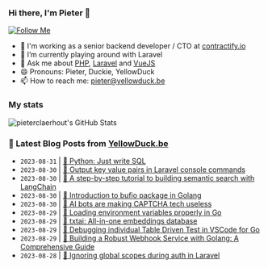 ### Hi there, I'm Pieter 👋  
[![Follow Me](https://img.shields.io/github/followers/pieterclaerhout?label=Follow&style=social)](https://github.com/pieterclaerhout)

- 🏢 I'm working as a senior backend developer / CTO at [contractify.io](https://contractify.io)
- 🌱 I’m currently playing around with Laravel
- 💬 Ask me about [PHP](https://php.net), [Laravel](http://laravel.com) and [VueJS](https://vuejs.org)
- 😄 Pronouns: Pieter, Duckie, YellowDuck
- 📫 How to reach me: pieter@yellowduck.be

### My stats

![pieterclaerhout's GitHub Stats](https://github-readme-stats.vercel.app/api?username=pieterclaerhout&show_icons=true&count_private=true&line_height=40)

### 📩 Latest Blog Posts from [YellowDuck.be](https://www.yellowduck.be/)
<!-- BLOG-POST-LIST:START -->
- `2023-08-31` | [🔗 Python: Just write SQL](https://www.yellowduck.be/posts/python-just-write-sql)  
- `2023-08-30` | [🐥 Output key value pairs in Laravel console commands](https://www.yellowduck.be/posts/output-key-value-pairs-in-laravel-console-commands)  
- `2023-08-30` | [🔗 A step-by-step tutorial to building semantic search with LangChain](https://www.yellowduck.be/posts/a-step-by-step-tutorial-to-building-semantic-search-with-langchain)  
- `2023-08-30` | [🔗 Introduction to bufio package in Golang](https://www.yellowduck.be/posts/introduction-to-bufio-package-in-golang)  
- `2023-08-30` | [🔗 AI bots are making CAPTCHA tech useless](https://www.yellowduck.be/posts/ai-bots-are-making-captcha-tech-useless)  
- `2023-08-29` | [🐥 Loading environment variables properly in Go](https://www.yellowduck.be/posts/loading-environment-variables-properly-in-go)  
- `2023-08-29` | [🔗 txtai: All-in-one embeddings database](https://www.yellowduck.be/posts/txtai-all-in-one-embeddings-database)  
- `2023-08-29` | [🔗 Debugging individual Table Driven Test in VSCode for Go](https://www.yellowduck.be/posts/debugging-individual-table-driven-test-in-vscode-for-go)  
- `2023-08-29` | [🔗 Building a Robust Webhook Service with Golang: A Comprehensive Guide](https://www.yellowduck.be/posts/building-a-robust-webhook-service-with-golang-a-comprehensive-guide)  
- `2023-08-28` | [🐥 Ignoring global scopes during auth in Laravel](https://www.yellowduck.be/posts/ignoring-global-scopes-during-auth-in-laravel)  

<!-- BLOG-POST-LIST:END -->

